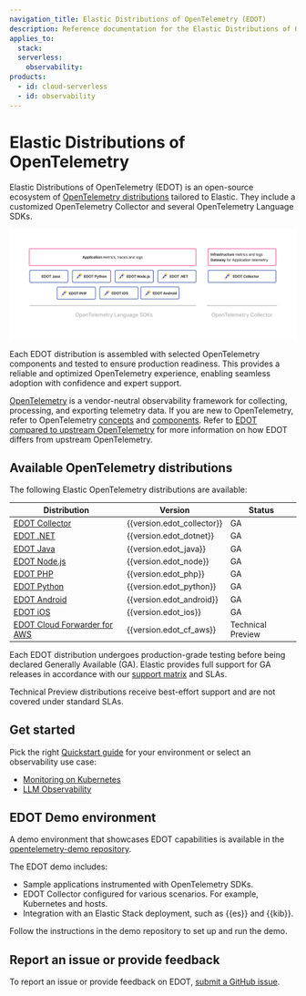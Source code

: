 ```yaml
---
navigation_title: Elastic Distributions of OpenTelemetry (EDOT)
description: Reference documentation for the Elastic Distributions of OpenTelemetry (EDOT).
applies_to:
  stack:
  serverless:
    observability:
products:
  - id: cloud-serverless
  - id: observability
---
```


# Elastic Distributions of OpenTelemetry

Elastic Distributions of OpenTelemetry (EDOT) is an open-source ecosystem of [OpenTelemetry distributions](https://opentelemetry.io/docs/concepts/distributions/) tailored to Elastic. They include a customized OpenTelemetry Collector and several OpenTelemetry Language SDKs.

![EDOT-Distributions](images/EDOT-SDKs-Collector.png)

Each EDOT distribution is assembled with selected OpenTelemetry components and tested to ensure production readiness. This provides a reliable and optimized OpenTelemetry experience, enabling seamless adoption with confidence and expert support.

[OpenTelemetry](https://opentelemetry.io/docs/) is a vendor-neutral observability framework for collecting, processing, and exporting telemetry data. If you are new to OpenTelemetry, refer to OpenTelemetry [concepts](https://opentelemetry.io/docs/concepts/) and [components](https://opentelemetry.io/docs/concepts/components/). Refer to [EDOT compared to upstream OpenTelemetry](/reference/compatibility/edot-vs-upstream.md) for more information on how EDOT differs from upstream OpenTelemetry.


## Available OpenTelemetry distributions

The following Elastic OpenTelemetry distributions are available:

| Distribution | Version | Status |
| ------------ | ------- | ------ |
| [EDOT Collector](/reference/edot-collector/index.md) | {{version.edot_collector}} | GA |
| [EDOT .NET](/reference/edot-sdks/dotnet/index.md) | {{version.edot_dotnet}} | GA |
| [EDOT Java](/reference/edot-sdks/java/index.md) | {{version.edot_java}} | GA |
| [EDOT Node.js](/reference/edot-sdks/nodejs/index.md) | {{version.edot_node}} | GA |
| [EDOT PHP](/reference/edot-sdks/php/index.md) | {{version.edot_php}} | GA |
| [EDOT Python](/reference/edot-sdks/python/index.md) | {{version.edot_python}} | GA |
| [EDOT Android](/reference/edot-sdks/android/index.md) | {{version.edot_android}} | GA |
| [EDOT iOS](/reference/edot-sdks/ios/index.md) | {{version.edot_ios}} | GA |
| [EDOT Cloud Forwarder for AWS](/reference/edot-cloud-forwarder/aws.md) | {{version.edot_cf_aws}} | Technical Preview |

Each EDOT distribution undergoes production-grade testing before being declared Generally Available (GA). Elastic provides full support for GA releases in accordance with our [support matrix](https://www.elastic.co/support/matrix) and SLAs.

Technical Preview distributions receive best-effort support and are not covered under standard SLAs.

## Get started

Pick the right [Quickstart guide](/reference/quickstart/index.md) for your environment or select an observability use case:

- [Monitoring on Kubernetes](/reference/use-cases/kubernetes/index.md)
- [LLM Observability](/reference/use-cases/llms/index.md)

## EDOT Demo environment

A demo environment that showcases EDOT capabilities is available in the [opentelemetry-demo repository](https://github.com/elastic/opentelemetry-demo).

The EDOT demo includes:

*   Sample applications instrumented with OpenTelemetry SDKs.
*   EDOT Collector configured for various scenarios. For example, Kubernetes and hosts.
*   Integration with an Elastic Stack deployment, such as {{es}} and {{kib}}.

Follow the instructions in the demo repository to set up and run the demo.

## Report an issue or provide feedback

To report an issue or provide feedback on EDOT, [submit a GitHub issue](https://github.com/elastic/opentelemetry/issues/new/choose).
